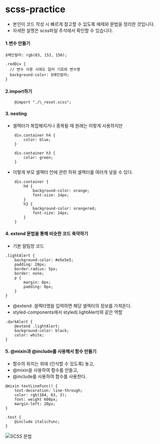 # scss-practice

- 본인이 코드 작성 시 빠르게 참고할 수 있도록 예제와 문법을 정리한 것입니다.
- 자세한 설명은 scss파일 주석에서 확인할 수 있습니다.

#### 1.변수 만들기

```
$메인칼라: rgb(83, 153, 150);

.redDiv {
  // 변수 사용 시에도 달러 기호와 변수명
  background-color: $메인칼라;
}
```

#### 2.import하기

```
    @import "./\_reset.scss";
```

#### 3. nesting

- 셀렉터가 복잡해지거나 중복될 때 원래는 이렇게 사용하지만

```
    div.container h4 {
        color: blue;
    }

    div.container h3 {
        color: green;
    }
```

- 이렇게 부모 셀렉터 안에 관련 하위 셀렉터를 여러개 넣을 수 있다.

```
    div.container {
        h4 {
            background-color: orange;
            font-size: 14px;
        }
        h3 {
            background-color: orangered;
            font-size: 14px;
        }
    }
```

#### 4. extend 문법을 통해 비슷한 코드 축약하기

- 기본 알림창 코드

```
.lightAlert {
    background-color: #e5e5e5;
    padding: 20px;
    border-radius: 5px;
    border: none;
    p {
        margin: 0px;
        padding: 0px;
    }
}
```

- @extend .셀렉터명을 입력하면 해당 셀렉터의 정보를 가져온다.
- styled-components에서 styled(.lightAlert)와 같은 역할

```
.darkAlert {
    @extend .lightAlert;
    background-color: black;
    color: white;
}
```

#### 5. @mixin과 @include를 사용해서 함수 만들기

- 함수의 위치는 위에 (인식할 수 있도록) 놓고,
- @mixin을 사용하여 함수를 만들고,
- @include를 사용하여 함수를 사용한다.

```
@mixin textLineFunc() {
    text-decoration: line-through;
    color: rgb(104, 63, 3);
    font: weight 600px;
    margin-left: 20px;
}
```

```
.test {
    @include italicFunc;
}
```

![SCSS 문법](https://user-images.githubusercontent.com/78027252/153388805-ca373650-663a-40c3-aedd-fb00e9e665a6.png)

